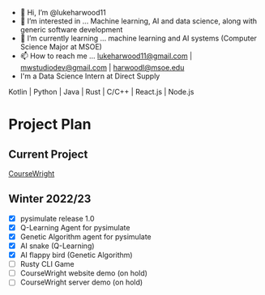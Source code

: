 - 👋 Hi, I’m @lukeharwood11
- 👀 I’m interested in ... Machine learning, AI and data science, along with generic software development
- 🌱 I’m currently learning ... machine learning and AI systems (Computer Science Major at MSOE)
- 📫 How to reach me ... lukeharwood11@gmail.com | mwstudiodev@gmail.com | harwoodl@msoe.edu
- I'm a Data Science Intern at Direct Supply

Kotlin | Python | Java | Rust | C/C++ | React.js | Node.js


# Project Plan

## Current Project
[CourseWright](https://github.com/lukeharwood11/course-wright)

## Winter 2022/23
- [x] pysimulate release 1.0
- [x] Q-Learning Agent for pysimulate
- [x] Genetic Algorithm agent for pysimulate
- [x] AI snake (Q-Learning)
- [x] AI flappy bird (Genetic Algorithm)
- [ ] Rusty CLI Game
- [ ] CourseWright website demo (on hold)
- [ ] CourseWright server demo (on hold)
